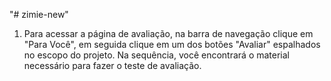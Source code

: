 "# zimie-new" 

1) Para acessar a página de avaliação, na barra de navegação clique em "Para Você",
em seguida clique em um dos botões "Avaliar" espalhados no escopo do projeto. Na sequência,
você encontrará o material necessário para fazer o teste de avaliação.